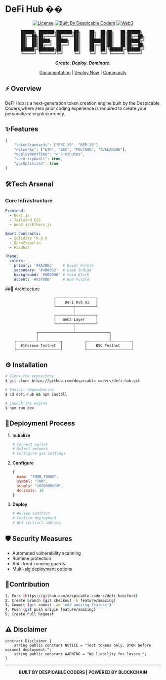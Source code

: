 # DeFi Hub ��

<div align="center">

[![License](https://img.shields.io/badge/license-MIT-blueviolet.svg?style=for-the-badge&color=8A2BE2)](LICENSE)
[![Built By Despicable Coders](https://img.shields.io/badge/Built_By-Despicable_Coders-4B0082.svg?style=for-the-badge)](https://github.com/despicable-coders)
[![Web3](https://img.shields.io/badge/WEB3-READY-8A2BE2.svg?style=for-the-badge)](https://docs.defihub.io)

```
██████╗ ███████╗███████╗██╗    ██╗  ██╗██╗   ██╗██████╗ 
██╔══██╗██╔════╝██╔════╝██║    ██║  ██║██║   ██║██╔══██╗
██║  ██║█████╗  █████╗  ██║    ███████║██║   ██║██████╔╝
██║  ██║██╔══╝  ██╔══╝  ██║    ██╔══██║██║   ██║██╔══██╗
██████╔╝███████╗██║     ██║    ██║  ██║╚██████╔╝██████╔╝
╚═════╝ ╚══════╝╚═╝     ╚═╝    ╚═╝  ╚═╝ ╚═════╝ ╚═════╝ 
```

**_Create. Deploy. Dominate._**

[Documentation](https://docs.defihub.io) |
[Deploy Now](https://app.defihub.io) |
[Community](https://discord.gg/defihub)

</div>

## ⚡️ Overview

DeFi Hub is a next-generation token creation engine built by the Despicable Coders,where zero prior coding experience is required to create your personalized cryptocurrency.

## ✨Features

```js
{
    "tokenStandards": ["ERC-20", "BEP-20"],
    "networks": ["ETH", "BSC", "POLYGON", "AVALANCHE"],
    "deploymentTime": "< 5 minutes",
    "securityAudit": true,
    "gasOptimized": true
}
```

## 🛠️Tech Arsenal

### Core Infrastructure
```yaml
Frontend:
  - Next.js
  - Tailwind CSS
  - Web3.js/Ethers.js

Smart Contracts:
  - Solidity ^0.8.0
  - OpenZeppelin
  - Hardhat

Theme:
  colors:
    primary: '#8A2BE2'    # Royal Purple
    secondary: '#4B0082'  # Deep Indigo
    background: '#000000' # Void Black
    accent: '#9370DB'     # Neo Purple
```

##🧠 Architecture 

```
                      ┌──────────────────┐
                      │    DeFi Hub UI   │
                      └────────┬─────────┘
                               │
                      ┌────────┴─────────┐
                      │   Web3 Layer     │
                      └────────┬─────────┘
                               │
              ┌────────────────┴───────────────┐
              │                                │
    ┌─────────┴──────────┐          ┌──────────┴─────────┐
    │  Ethereum Testnet  │          │    BSC Testnet     │
    └────────────────────┘          └────────────────────┘
```

## ⚙️ Installation

```bash
# Clone the repository
$ git clone https://github.com/despicable-coders/defi-hub.git

# Install dependencies
$ cd defi-hub && npm install

# Launch the engine
$ npm run dev
```

## 🚀Deployment Process

1. **Initialize**
   ```bash
   # Connect wallet
   # Select network
   # Configure gas settings
   ```

2. **Configure**
   ```js
   {
     name: "YOUR_TOKEN",
     symbol: "TKN",
     supply: "1000000000",
     decimals: 18
   }
   ```

3. **Deploy**
   ```bash
   # Review contract
   # Confirm deployment
   # Get contract address
   ```

## 🛡️ Security Measures

- Automated vulnerability scanning
- Runtime protection
- Anti-front-running guards
- Multi-sig deployment options

## 🤝Contribution

```bash
1. Fork (https://github.com/despicable-coders/defi-hub/fork)
2. Create branch (git checkout -b feature/amazing)
3. Commit (git commit -am 'Add amazing feature')
4. Push (git push origin feature/amazing)
5. Create Pull Request
```

## ⚠️ Disclaimer

```solidity
contract Disclaimer {
    string public constant NOTICE = "Test tokens only. DYOR before mainnet deployment.";
    string public constant WARNING = "No liability for losses.";
}
```

---
<div align="center">

**BUILT BY DESPICABLE CODERS | POWERED BY BLOCKCHAIN**

</div>
